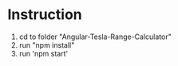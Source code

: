 # Instruction


1. cd to folder "Angular-Tesla-Range-Calculator"
2. run "npm install"
3. run 'npm start'


